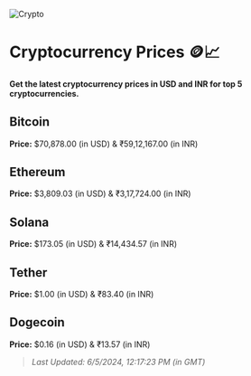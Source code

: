 
![Crypto](https://www.techguide.com.au/wp-content/uploads/2020/11/crypto3.jpeg)

# Cryptocurrency Prices 🪙📈

#### Get the latest cryptocurrency prices in USD and INR for top 5 cryptocurrencies.

## Bitcoin

**Price:** $70,878.00 (in USD) & ₹59,12,167.00 (in INR)

## Ethereum

**Price:** $3,809.03 (in USD) & ₹3,17,724.00 (in INR)

## Solana

**Price:** $173.05 (in USD) & ₹14,434.57 (in INR)

## Tether

**Price:** $1.00 (in USD) & ₹83.40 (in INR)

## Dogecoin

**Price:** $0.16 (in USD) & ₹13.57 (in INR)

> _Last Updated: 6/5/2024, 12:17:23 PM (in GMT)_
